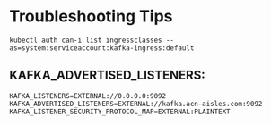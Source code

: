 # Troubleshooting Tips


```
kubectl auth can-i list ingressclasses --as=system:serviceaccount:kafka-ingress:default
```


## KAFKA_ADVERTISED_LISTENERS:

```
KAFKA_LISTENERS=EXTERNAL://0.0.0.0:9092
KAFKA_ADVERTISED_LISTENERS=EXTERNAL://kafka.acn-aisles.com:9092
KAFKA_LISTENER_SECURITY_PROTOCOL_MAP=EXTERNAL:PLAINTEXT
```

